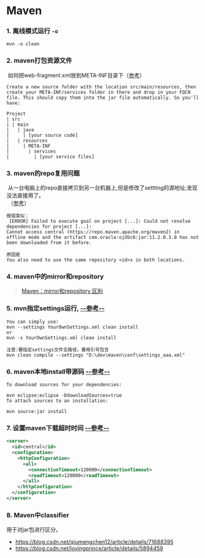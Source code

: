 Maven
==

### 1. 离线模式运行 `-o`  
```
mvn -o clean
```

### 2. maven打包资源文件  
  如何把web-fragment.xml放到META-INF目录下（[参考](https://stackoverflow.com/a/17531764)）
```
Create a new source folder with the location src/main/resources, then create your META-INF/services folder in there and drop in your FQCN file. This should copy them into the jar file automatically. So you'll have:

Project
| src
| | main
|   | java
|     | [your source code]
|   | resources
|     | META-INF
|       | services
|         | [your service files]
```

### 3. maven的repo复用问题
  从一台电脑上的repo直接拷贝到另一台机器上,但是修改了settting的源地址;发现没法直接用了。  
  （[参考](https://stackoverflow.com/a/31525835)）
```
报错类似：
 [ERROR] Failed to execute goal on project [...]: Could not resolve dependencies for project [...]: 
Cannot access central (https://repo.maven.apache.org/maven2) in offline mode and the artifact com.oracle:ojdbc6:jar:11.2.0.3.0 has not been downloaded from it before.

原因是
You also need to use the same repository <id>s in both locations.
```

### 4. maven中的mirror和repository  
> [Maven：mirror和repository 区别](https://my.oschina.net/sunchp/blog/100634)

### 5. mvn指定settings运行, [--参考--](https://stackoverflow.com/a/25279325)
```
You can simply use:
mvn --settings YourOwnSettings.xml clean install
or
mvn -s YourOwnSettings.xml clean install

注意:要指定settings文件全路径，要用引号包含
mvn clean compile --settings "D:\dev\maven\conf\settings_aaa.xml"  
```

### 6. maven本地install带源码 [--参考--](https://stackoverflow.com/a/5102640)
```
To download sources for your dependencies:

mvn eclipse:eclipse -DdownloadSources=true
To attach sources to an installation:

mvn source:jar install
```

### 7. 设置maven下载超时时间 [--参考--](https://stackoverflow.com/a/27015320/6182927)
```xml
<server>
  <id>central</id>
  <configuration>
    <httpConfiguration>
      <all>
        <connectionTimeout>120000</connectionTimeout>
        <readTimeout>120000</readTimeout>
      </all>
    </httpConfiguration>
  </configuration>
</server>
```

### 8. Maven中classifier
用于对jar包进行区分。
- https://blog.csdn.net/qiumengchen12/article/details/71688395
- https://blog.csdn.net/lovingprince/article/details/5894459

